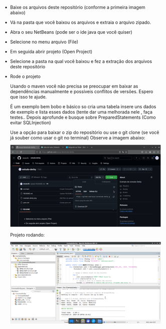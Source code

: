 * Baixe os arquivos deste repositório (conforme a primeira imagem abaixo)
* Vá na pasta que você baixou os arquivos e extraia o arquivo zipado.
* Abra o seu NetBeans (pode ser o ide java que você quiser)
* Selecione no menu arquivo (File)
* Em seguida abrir projeto (Open Project)
* Selecione a pasta na qual você baixou e fez a extração dos arquivos deste repositório

* Rode o projeto


  Usando o maven você não precisa se preocupar em baixar as dependências manualmente e possíveis conflitos de versões.
  Espero que isso te ajude.

  É um exemplo bem bobo e básico so cria uma tabela insere uns dados de exemplo e lista esses dados (tente dar uma melhorada nele , faça testes..
  Depois aprofunde e busque sobre PreparedStatements (Como evitar SQLInjection)

  Use a opção para baixar o zip do repositório ou use o git clone (se você já souber como usar o git no terminal)
  Observe a imagem abaixo:


  ![Baixar Repositório](baixar.png)

  
  Projeto rodando:

  ![Exemplo Derby](exemplo-derby.png)  

